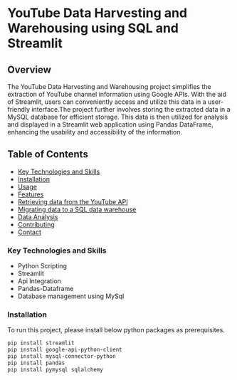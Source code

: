 # YouTube Data Harvesting and Warehousing using SQL and Streamlit
## Overview
The YouTube Data Harvesting and Warehousing project simplifies the extraction of YouTube channel information using Google APIs. With the aid of Streamlit, users can conveniently access and utilize this data in a user-friendly interface.The project further involves storing the extracted data in a MySQL database for efficient storage. This data is then utilized for analysis and displayed in a Streamlit web application using Pandas DataFrame, enhancing the usability and accessibility of the information.
## Table of Contents
- [Key Technologies and Skills](###keytechnologyandskills)
- [Installation](###installation)
- [Usage](###Usage)
- [Features](###Features)
- [Retrieving data from the YouTube API](###RetrievingdatafromtheYouTubAPI)
- [Migrating data to a SQL data warehouse](###MigratingdatatoaSQLdatawarehouse)
- [Data Analysis](###DataAnalysis)
- [Contributing](###Contributing)
- [Contact](###Contact)
### Key Technologies and Skills
- Python Scripting
- Streamlit
- Api Integration
- Pandas-Dataframe
- Database management using MySql
### Installation
To run this project, please install below python packages as prerequisites.
```bash
pip install streamlit
pip install google-api-python-client
pip install mysql-connector-python
pip install pandas
pip install pymysql sqlalchemy


